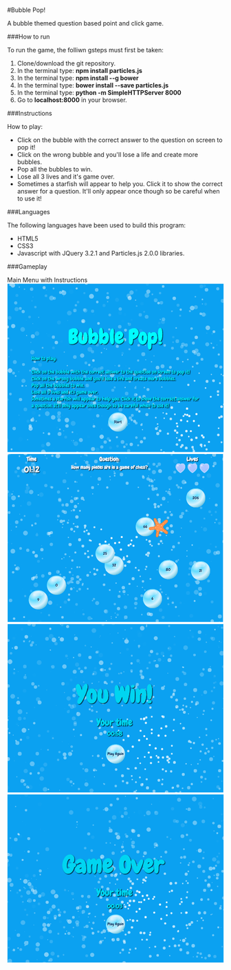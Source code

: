 #Bubble Pop!

A bubble themed question based point and click game.

###How to run

To run the game, the folliwn gsteps must first be taken:

1. Clone/download the git repository.
2. In the terminal type: **npm install particles.js**
3. In the terminal type: **npm install --g bower**
4. In the terminal type: **bower install --save particles.js**
5. In the terminal type: **python -m SimpleHTTPServer 8000**
6. Go to **localhost:8000** in your browser.

###Instructions

How to play:

* Click on the bubble with the correct answer to the question on screen to pop it!
* Click on the wrong bubble and you'll lose a life and create more bubbles.
* Pop all the bubbles to win.
* Lose all 3 lives and it's game over.
* Sometimes a starfish will appear to help you. Click it to show the correct answer for a question. It'll only appear once though so be careful when to use it!

###Languages

The following languages have been used to build this program:

* HTML5
* CSS3
* Javascript with JQuery 3.2.1 and Particles.js 2.0.0 libraries.

###Gameplay

Main Menu with Instructions
![Main Menu Screen](screenshots/ScreenShot_Menu.png)
![Gameplay Screen](screenshots/ScreenShot_Gameplay.png)
![Win Screen](screenshots/ScreenShot_Win.png)
![Lose Screen](screenshots/ScreenShot_Lose.png)